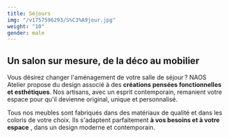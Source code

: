 ```yaml
---
title: Séjours
img: "/v1757596293/S%C3%A9jour.jpg"
weight: "10"
gender: male
---
```


## Un salon sur mesure, de la déco au mobilier

Vous désirez changer l'aménagement de votre salle de séjour ? NAOS Atelier propose du design associé à des **créations pensées fonctionnelles et esthétiques**. Nos artisans, avec un esprit contemporain, remanient votre espace pour qu'il devienne original, unique et personnalisé.

Tous nos meubles sont fabriqués dans des matériaux de qualité et dans les coloris de votre choix. Ils s'adaptent parfaitement **à vos besoins et à votre espace** , dans un design moderne et contemporain.